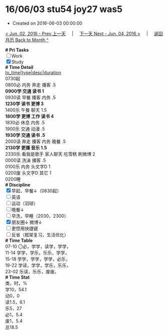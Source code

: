 # 16/06/03 stu54 joy27 was5

- Created on 2016-06-03 00:00:00

[< Jun. 02, 2016 - Prev 上一天](_archived/lifelogs/2016/06/d02.md) &nbsp; &nbsp; | &nbsp; &nbsp; [下一天 Next - Jun. 04, 2016 >](_archived/lifelogs/2016/06/d04.md) &nbsp; &nbsp; |  &nbsp; &nbsp; [返回月历 Back to Month ^](_archived/lifelogs/2016/06/index.md)
<br/><div><b># Pri Tasks</b></div><div><input type="checkbox"/>Work</div><div><input checked="true" type="checkbox"/>Study</div><div><b># Time Detail</b></div><div><u>to_time|type|desc|duration</u></div><div>0730起</div><div>0800必 内务 奔走 播客 .5</div><div><b>0900学 交通 读书 1</b></div><div>0930读 早餐 播客 内务 .5</div><div><b>1230学 读书 更博 3</b></div><div>1400乐 午餐 聊天 1.5</div><div><b>1800学 更博 工作 读书 4</b></div><div>1830必 休息 内务 .5</div><div>1900乐 交通 动漫 .5</div><div><b>1930学 交通 读书 .5</b></div><div>2000读 奔走 播客 内务 晚餐 .5</div><div><b>2130学 更播 音乐 1.5</b></div><div>2330乐 看我是歌手 家人聊天 吃雪糕 刷微博 2</div><div>0000读 洗澡 播客 .5</div><div>0100乐 内务 头文字D 1</div><div>0200废 头文字D 其它 1</div><div>0200睡</div><div><b># Discipline</b></div><div><input checked="true" type="checkbox"/>早起，早餐↓（0830起）</div><div><input type="checkbox"/>英语</div><div><input type="checkbox"/>运动（羽球）</div><div><input type="checkbox"/>晚餐↓</div><div><input type="checkbox"/>早洗，早睡（2030，2300）</div><div><b><input checked="true" type="checkbox"/></b>朋友圈↓ 微博↓</div><div><input type="checkbox"/>更惯用快捷键</div><div><input type="checkbox"/>反省（框架复习，生活优化）</div><div><b># Time Table</b></div><div>07-10 〇必，学学，读学，学学，</div><div>11-14 学学，学乐，乐乐，学学，</div><div>15-18 学学，学学，学学，必乐，</div><div>19-22 学读，学学，学乐，乐乐，</div><div>23-02 乐读，乐乐，废废。</div><div><b># Time Stat</b></div><div>类，时，%</div><div>学10，54.1</div><div>动0，0</div><div>读1.5，8.1</div><div>乐5，27</div><div>必1，5.4</div><div>废1，5.4</div><div>总18.5</div>
